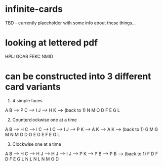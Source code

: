 # infinite-cards
TBD - currently placeholder with some info about these things...

# looking at lettered pdf

HPIJ
GOAB
FEKC
NMID

# can be constructed into 3 different card variants

1. 4 simple faces

A B  --> P C --> I J  --> H K --> (back to 1)
N M      O D     F E      G L 

2. Counterclockwise one at a time

A B --> H C --> I C --> I C --> I J --> P K --> A K --> A K --> (back to 1)
G M     G M     N M     O D     O E     O E     F E     G L

3. Clockwise one at a time

A B --> H C --> H J --> H J --> I J --> P K --> P B --> P B --> (back to 1)
F D     F D     F E     G L     N L     N L     N M     O D
